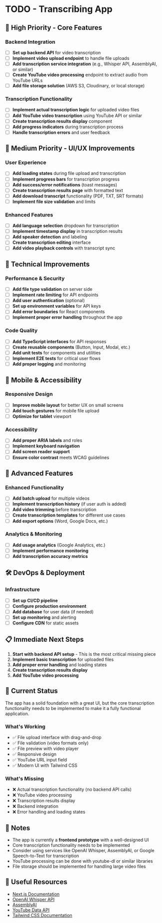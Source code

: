 # TODO - Transcribing App

## 🚀 High Priority - Core Features

### Backend Integration
- [ ] **Set up backend API** for video transcription
- [ ] **Implement video upload endpoint** to handle file uploads
- [ ] **Add transcription service integration** (e.g., Whisper API, AssemblyAI, or similar)
- [ ] **Create YouTube video processing** endpoint to extract audio from YouTube URLs
- [ ] **Add file storage solution** (AWS S3, Cloudinary, or local storage)

### Transcription Functionality
- [ ] **Implement actual transcription logic** for uploaded video files
- [ ] **Add YouTube video transcription** using YouTube API or similar
- [ ] **Create transcription results display** component
- [ ] **Add progress indicators** during transcription process
- [ ] **Handle transcription errors** and user feedback

## 🎨 Medium Priority - UI/UX Improvements

### User Experience
- [ ] **Add loading states** during file upload and transcription
- [ ] **Implement progress bars** for transcription progress
- [ ] **Add success/error notifications** (toast messages)
- [ ] **Create transcription results page** with formatted text
- [ ] **Add download transcript** functionality (PDF, TXT, SRT formats)
- [ ] **Implement file size validation** and limits

### Enhanced Features
- [ ] **Add language selection** dropdown for transcription
- [ ] **Implement timestamp display** in transcription results
- [ ] **Add speaker detection** and labeling
- [ ] **Create transcription editing** interface
- [ ] **Add video playback controls** with transcript sync

## 🔧 Technical Improvements

### Performance & Security
- [ ] **Add file type validation** on server side
- [ ] **Implement rate limiting** for API endpoints
- [ ] **Add user authentication** (optional)
- [ ] **Set up environment variables** for API keys
- [ ] **Add error boundaries** for React components
- [ ] **Implement proper error handling** throughout the app

### Code Quality
- [ ] **Add TypeScript interfaces** for API responses
- [ ] **Create reusable components** (Button, Input, Modal, etc.)
- [ ] **Add unit tests** for components and utilities
- [ ] **Implement E2E tests** for critical user flows
- [ ] **Add proper logging** and monitoring

## 📱 Mobile & Accessibility

### Responsive Design
- [ ] **Improve mobile layout** for better UX on small screens
- [ ] **Add touch gestures** for mobile file upload
- [ ] **Optimize for tablet** viewport

### Accessibility
- [ ] **Add proper ARIA labels** and roles
- [ ] **Implement keyboard navigation**
- [ ] **Add screen reader support**
- [ ] **Ensure color contrast** meets WCAG guidelines

## 🚀 Advanced Features

### Enhanced Functionality
- [ ] **Add batch upload** for multiple videos
- [ ] **Implement transcription history** (if user auth is added)
- [ ] **Add video trimming** before transcription
- [ ] **Create transcription templates** for different use cases
- [ ] **Add export options** (Word, Google Docs, etc.)

### Analytics & Monitoring
- [ ] **Add usage analytics** (Google Analytics, etc.)
- [ ] **Implement performance monitoring**
- [ ] **Add transcription accuracy metrics**

## 🛠️ DevOps & Deployment

### Infrastructure
- [ ] **Set up CI/CD pipeline**
- [ ] **Configure production environment**
- [ ] **Add database** for user data (if needed)
- [ ] **Set up monitoring** and alerting
- [ ] **Configure CDN** for static assets

## 📋 Immediate Next Steps

1. **Start with backend API setup** - This is the most critical missing piece
2. **Implement basic transcription** for uploaded files
3. **Add proper error handling** and loading states
4. **Create transcription results display**
5. **Add YouTube video processing**

## 🎯 Current Status

The app has a solid foundation with a great UI, but the core transcription functionality needs to be implemented to make it a fully functional application.

### What's Working
- ✅ File upload interface with drag-and-drop
- ✅ File validation (video formats only)
- ✅ File preview with video player
- ✅ Responsive design
- ✅ YouTube URL input field
- ✅ Modern UI with Tailwind CSS

### What's Missing
- ❌ Actual transcription functionality (no backend API calls)
- ❌ YouTube video processing
- ❌ Transcription results display
- ❌ Backend integration
- ❌ Error handling and loading states

## 📝 Notes

- The app is currently a **frontend prototype** with a well-designed UI
- Core transcription functionality needs to be implemented
- Consider using services like OpenAI Whisper, AssemblyAI, or Google Speech-to-Text for transcription
- YouTube processing can be done with youtube-dl or similar libraries
- File storage should be implemented for handling large video files

## 🔗 Useful Resources

- [Next.js Documentation](https://nextjs.org/docs)
- [OpenAI Whisper API](https://openai.com/blog/openai-whisper)
- [AssemblyAI](https://www.assemblyai.com/)
- [YouTube Data API](https://developers.google.com/youtube/v3)
- [Tailwind CSS Documentation](https://tailwindcss.com/docs) 
